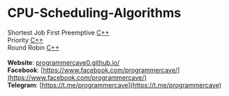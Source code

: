# CPU-Scheduling-Algorithms
Shortest Job First Preemptive [C++](https://github.com/programmercave0/CPU-Scheduling-Algorithms/blob/master/Scheduling/shortestjobfirst.cpp)<br/>
Priority [C++](https://github.com/programmercave0/CPU-Scheduling-Algorithms/blob/master/Scheduling/priority.cpp)<br/>
Round Robin [C++](https://github.com/programmercave0/CPU-Scheduling-Algorithms/blob/master/Scheduling/roundrobin.cpp)<br/>
<br/>
**Website**: [programmercave0.github.io/](https://programmercave0.github.io/) <br/>
**Facebook**: [https://www.facebook.com/programmercave/](https://www.facebook.com/programmercave/) <br/>
**Telegram**: [https://t.me/programmercave](https://t.me/programmercave)<br/>
   


